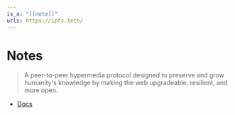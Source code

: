 ```yaml
---
is_a: "[[note]]"
urls: https://ipfs.tech/
---
```

# Notes
> A peer-to-peer hypermedia protocol designed to preserve and grow humanity's knowledge by making the web upgradeable, resilient, and more open.
- [Docs](https://docs.ipfs.tech/)
